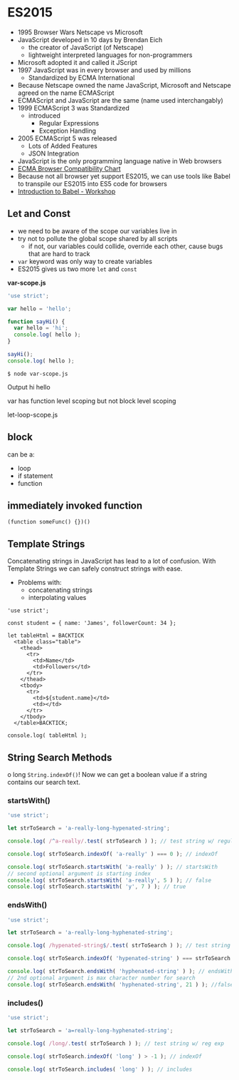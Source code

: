 # ES2015
* 1995 Browser Wars Netscape vs Microsoft
* JavaScript developed in 10 days by Brendan Eich
  + the creator of JavaScript (of Netscape)
  + lightweight interpreted languages for non-programmers
* Microsoft adopted it and called it JScript
* 1997 JavaScript was in every browser and used by millions
  + Standardized by ECMA International
* Because Netscape owned the name JavaScript, Microsoft and Netscape agreed on the name ECMAScript
* ECMAScript and JavaScript are the same (name used interchangably)
* 1999 ECMAScript 3 was Standardized
  + introduced
    - Regular Expressions
    - Exception Handling
* 2005 ECMAScript 5 was released
    - Lots of Added Features
    - JSON Integration
* JavaScript is the only programming language native in Web browsers
* [ECMA Browser Compatibility Chart](http://kangax.github.io/compat-table/es6/)
* Because not all browser yet support ES2015, we can use tools like Babel to transpile our ES2015 into ES5 code for browsers
* [Introduction to Babel - Workshop](https://teamtreehouse.com/library/introduction-to-babel)

## Let and Const
* we need to be aware of the scope our variables live in
* try not to pollute the global scope shared by all scripts
    - if not, our variables could collide, override each other, cause bugs that are hard to track
* `var` keyword was only way to create variables
* ES2015 gives us two more `let` and `const`

**var-scope.js**

```js
'use strict';

var hello = 'hello';

function sayHi() {
  var hello = 'hi';
  console.log( hello );
}

sayHi();
console.log( hello );
```

`$ node var-scope.js`

Output
hi
hello

var has function level scoping but not block level scoping

let-loop-scope.js

## block
can be a:
* loop
* if statement
* function

## immediately invoked function

`(function someFunc() {})()`

## Template Strings
Concatenating strings in JavaScript has lead to a lot of confusion. With Template Strings we can safely construct strings with ease.

* Problems with:
  - concatenating strings
  - interpolating values

```
'use strict';

const student = { name: 'James', followerCount: 34 };

let tableHtml = BACKTICK
  <table class="table">
    <thead>
      <tr>
        <td>Name</td>
        <td>Followers</td>
      </tr>
    </thead>
    <tbody>
      <tr>
        <td>${student.name}</td>
        <td></td>
      </tr>
    </tbody>
  </table>BACKTICK;

console.log( tableHtml );
```

## String Search Methods
o long `String.indexOf()`! Now we can get a boolean value if a string contains our search text.

### startsWith()

```js
'use strict';

let strToSearch = 'a-really-long-hypenated-string';

console.log( /^a-really/.test( strToSearch ) ); // test string w/ regular expression

console.log( strToSearch.indexOf( 'a-really' ) === 0 ); // indexOf

console.log( strToSearch.startsWith( 'a-really' ) ); // startsWith
// second optional argument is starting index
console.log( strToSearch.startsWith( 'a-really', 5 ) ); // false
console.log( strToSearch.startsWith( 'y', 7 ) ); // true
```

### endsWith()

```js
'use strict';

let strToSearch = 'a-really-long-hyphenated-string';

console.log( /hypenated-string$/.test( strToSearch ) ); // test string w/ regular expression

console.log( strToSearch.indexOf( 'hypenated-string' ) === strToSearch.length - 'hypenated-string'.length ); // indexOf

console.log( strToSearch.endsWith( 'hyphenated-string' ) ); // endsWith
// 2nd optional argument is max character number for search
console.log( strToSearch.endsWith( 'hyphenated-string', 21 ) ); //false
```

### includes()

```js
'use strict';

let strToSearch = 'a=really-long-hyphenated-string';

console.log( /long/.test( strToSearch ) ); // test string w/ reg exp

console.log( strToSearch.indexOf( 'long' ) > -1 ); // indexOf

console.log( strToSearch.includes( 'long' ) ); // includes
```
